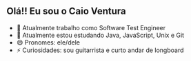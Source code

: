 ## Olá!! Eu sou o Caio Ventura 

- 🔭 Atualmente trabalho como Software Test Engineer
- 🌱 Atualmente estou estudando Java, JavaScript, Unix e Git
- 😄 Pronomes: ele/dele
- ⚡ Curiosidades: sou guitarrista e curto andar de longboard 

